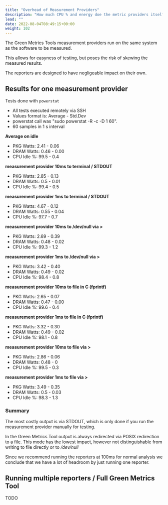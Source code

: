 ```yaml
---
title: "Overhead of Measurement Providers"
description: "How much CPU % and energy doe the metric providers itself draw"
lead: ""
date: 2022-08-04T08:49:15+00:00
weight: 102
---
```


The Green Metrics Tools measurement providers run on the same system as the software
to be measured.

This allows for easyness of testing, but poses the risk of skewing the measured 
results.

The reporters are designed to have negligeable impact on their own.

## Results for one measurement provider

Tests done with `powerstat`

- All tests executed remotely via SSH
- Values format is: Average - Std.Dev
- powerstat call was "sudo powerstat -R -c -D 1 60".
- 60 samples in 1 s interval

**Average on idle**
- PKG Watts: 2.41 - 0.06
- DRAM Watts: 0.46 - 0.00
- CPU Idle %: 99.5 - 0.4

**measurement provider 10ms to terminal / STDOUT**
- PKG Watts: 2.85 - 0.13
- DRAM Watts: 0.5 - 0.01
- CPU Idle %: 99.4 - 0.5

**measurement provider 1ms to terminal / STDOUT**
- PKG Watts: 4.67 - 0.12
- DRAM Watts: 0.55 - 0.04
- CPU Idle %: 97.7 - 0.7

**measurement provider 10ms to /dev/null via >**
- PKG Watts: 2.69 - 0.39
- DRAM Watts: 0.48 - 0.02
- CPU Idle %: 99.3 - 1.2

**measurement provider 1ms to /dev/null via >**
- PKG Watts: 3.42 - 0.40
- DRAM Watts: 0.49 - 0.02
- CPU Idle %: 98.4 - 0.8

**measurement provider 10ms to file in C (fprintf)**
- PKG Watts: 2.65 - 0.07
- DRAM Watts: 0.47 - 0.00
- CPU Idle %:  99.6 - 0.4

**measurement provider 1ms to file in C (fprintf)**
- PKG Watts: 3.32 - 0.30
- DRAM Watts: 0.49 - 0.02
- CPU Idle %: 98.1 - 0.8

**measurement provider 10ms to file via >**
- PKG Watts: 2.86 - 0.06
- DRAM Watts: 0.48 - 0
- CPU Idle %:  99.5 - 0.3

**measurement provider 1ms to file via >**
- PKG Watts: 3.49 - 0.35
- DRAM Watts: 0.5 - 0.03
- CPU Idle %: 98.3 - 1.3


### Summary
The most costly output is via STDOUT, which is only done if you run 
the measurement provider manually for testing.

In the Green Metrics Tool output is always redirected via POSIX redirection 
to a file. 
This mode has the lowest impact, however not distinguishable from writing to file
directly or to */dev/null*

Since we recommend running the reporters at 100ms for normal analysis we conclude 
that we have a lot of headroom by just running one reporter.


## Running multiple reporters / Full Green Metrics Tool
TODO